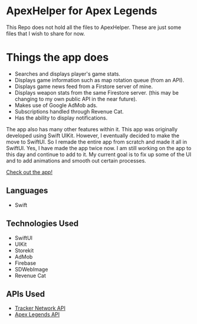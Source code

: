 # ApexHelper for Apex Legends
This Repo does not hold all the files to ApexHelper. These are just some files that I wish to share for now. 

# Things the app does
- Searches and displays player's game stats.
- Displays game information such as map rotation queue (from an API).
- Displays game news feed from a Firstore server of mine.
- Displays weapon stats from the same Firestore server. (this may be changing to my own public API in the near future).
- Makes use of Google AdMob ads.
- Subscriptions handled through Revenue Cat.
- Has the ability to display notifications.

The app also has many other features within it.
This app was originally developed using Swift UIKit. However, I eventually decided to make the move to SwiftUI. So I remade the entire app from scratch and made it all in SwiftUI. Yes, I have made the app twice now. I am still working on the app to this day and continue to add to it. My current goal is to fix up some of the UI and to add animations and smooth out certain processes. 

[Check out the app!](https://apps.apple.com/us/app/apexhelper-for-apex-legends/id1452934973)

## Languages
- Swift
## Technologies Used
- SwiftUI
- UIKit
- Storekit
- AdMob
- Firebase
- SDWebImage
- Revenue Cat
## APIs Used
- [Tracker Network API](https://tracker.gg/developers)
- [Apex Legends API](https://apexlegendsapi.com/)
